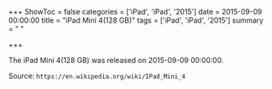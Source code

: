 +++
ShowToc = false
categories = ['iPad', 'iPad', '2015']
date = 2015-09-09 00:00:00
title = "iPad Mini 4(128 GB)"
tags = ['iPad', 'iPad', '2015']
summary = " "

+++

The iPad Mini 4(128 GB) was released on 2015-09-09 00:00:00.

Source: `https://en.wikipedia.org/wiki/IPad_Mini_4`


